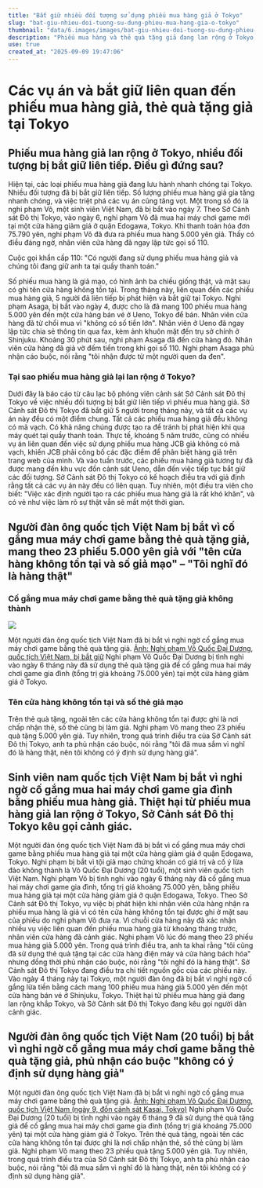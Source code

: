 ```yaml
---
title: "Bắt giữ nhiều đối tượng sử dụng phiếu mua hàng giả ở Tokyo"
slug: "bat-giu-nhieu-doi-tuong-su-dung-phieu-mua-hang-gia-o-tokyo"
thumbnail: "data/6.images/images/bat-giu-nhieu-doi-tuong-su-dung-phieu-mua-hang-gia-o-tokyo.webp"
description: "Phiếu mua hàng và thẻ quà tặng giả đang lan rộng ở Tokyo, dẫn đến nhiều vụ bắt giữ. Một sinh viên Việt Nam đã bị bắt vì sử dụng phiếu giả để mua máy chơi game. Cảnh sát đang điều tra nguồn gốc và cảnh báo người dân."
use: true
created_at: "2025-09-09 19:47:06"
---
```


# Các vụ án và bắt giữ liên quan đến phiếu mua hàng giả, thẻ quà tặng giả tại Tokyo

## Phiếu mua hàng giả lan rộng ở Tokyo, nhiều đối tượng bị bắt giữ liên tiếp. Điều gì đứng sau?

Hiện tại, các loại phiếu mua hàng giả đang lưu hành nhanh chóng tại Tokyo. Nhiều đối tượng đã bị bắt giữ liên tiếp.
Số lượng phiếu mua hàng giả gia tăng nhanh chóng, và việc triệt phá các vụ án cũng tăng vọt. Một trong số đó là nghi phạm Võ, một sinh viên Việt Nam, đã bị bắt vào ngày 7.
Theo Sở Cảnh sát Đô thị Tokyo, vào ngày 6, nghi phạm Võ đã mua hai máy chơi game mới tại một cửa hàng giảm giá ở quận Edogawa, Tokyo. Khi thanh toán hóa đơn 75.790 yên, nghi phạm Võ đã đưa ra phiếu mua hàng 5.000 yên giả.
Thấy có điều đáng ngờ, nhân viên cửa hàng đã ngay lập tức gọi số 110.

Cuộc gọi khẩn cấp 110:
"Có người đang sử dụng phiếu mua hàng giả và chúng tôi đang giữ anh ta tại quầy thanh toán."

Số phiếu mua hàng là giả mạo, có hình ảnh ba chiều giống thật, và mặt sau có ghi tên cửa hàng không tồn tại.
Trong tháng này, liên quan đến các phiếu mua hàng giả, 5 người đã liên tiếp bị phát hiện và bắt giữ tại Tokyo.
Nghi phạm Asaga, bị bắt vào ngày 4, được cho là đã mang 100 phiếu mua hàng 5.000 yên đến một cửa hàng bán vé ở Ueno, Tokyo để bán.
Nhân viên cửa hàng đã từ chối mua vì "không có số tiền lớn". Nhân viên ở Ueno đã ngay lập tức chia sẻ thông tin qua fax, kèm ảnh khuôn mặt đến trụ sở chính ở Shinjuku. Khoảng 30 phút sau, nghi phạm Asaga đã đến cửa hàng đó.
Nhân viên cửa hàng đã giả vờ đếm tiền trong khi gọi số 110. Nghi phạm Asaga phủ nhận cáo buộc, nói rằng "tôi nhận được từ một người quen da đen".

### Tại sao phiếu mua hàng giả lại lan rộng ở Tokyo?

Dưới đây là báo cáo từ câu lạc bộ phóng viên cảnh sát Sở Cảnh sát Đô thị Tokyo về việc nhiều đối tượng bị bắt giữ liên tiếp vì phiếu mua hàng giả.
Sở Cảnh sát Đô thị Tokyo đã bắt giữ 5 người trong tháng này, và tất cả các vụ án này đều có một điểm chung. Tất cả các phiếu mua hàng giả đều không có mã vạch. Có khả năng chúng được tạo ra để tránh bị phát hiện khi qua máy quét tại quầy thanh toán.
Thực tế, khoảng 5 năm trước, cũng có nhiều vụ án liên quan đến việc sử dụng phiếu mua hàng JCB giả không có mã vạch, khiến JCB phải công bố các đặc điểm để phân biệt hàng giả trên trang web của mình.
Và vào tuần trước, các phiếu mua hàng giả tương tự đã được mang đến khu vực đồn cảnh sát Ueno, dẫn đến việc tiếp tục bắt giữ các đối tượng. Sở Cảnh sát Đô thị Tokyo có kế hoạch điều tra với giả định rằng tất cả các vụ án này đều có liên quan.
Tuy nhiên, một điều tra viên cho biết: "Việc xác định người tạo ra các phiếu mua hàng giả là rất khó khăn", và có vẻ như việc làm rõ sự thật vẫn sẽ mất một thời gian.

## Người đàn ông quốc tịch Việt Nam bị bắt vì cố gắng mua máy chơi game bằng thẻ quà tặng giả, mang theo 23 phiếu 5.000 yên giả với "tên cửa hàng không tồn tại và số giả mạo" – "Tôi nghĩ đó là hàng thật"

### Cố gắng mua máy chơi game bằng thẻ quà tặng giả không thành

![](/images/20250909-01028641-fnnprimev-000-2-view.webp)

Một người đàn ông quốc tịch Việt Nam đã bị bắt vì nghi ngờ cố gắng mua máy chơi game bằng thẻ quà tặng giả.
[Ảnh: Nghi phạm Võ Quốc Đại Dương, quốc tịch Việt Nam, bị bắt giữ](https://www.fnn.jp/articles/gallery/928641?utm_source=headlines.yahoo.co.jp&utm_medium=referral&utm_campaign=partnerLink&image=2)
Nghi phạm Võ Quốc Đại Dương bị tình nghi vào ngày 6 tháng này đã sử dụng thẻ quà tặng giả để cố gắng mua hai máy chơi game gia đình (tổng trị giá khoảng 75.000 yên) tại một cửa hàng giảm giá ở Tokyo.

### Tên cửa hàng không tồn tại và số thẻ giả mạo

Trên thẻ quà tặng, ngoài tên các cửa hàng không tồn tại được ghi là nơi chấp nhận thẻ, số thẻ cũng bị làm giả.
Nghi phạm Võ mang theo 23 phiếu quà tặng 5.000 yên giả. Tuy nhiên, trong quá trình điều tra của Sở Cảnh sát Đô thị Tokyo, anh ta phủ nhận cáo buộc, nói rằng "tôi đã mua sắm vì nghĩ đó là hàng thật, nên tôi không có ý định sử dụng hàng giả".

## Sinh viên nam quốc tịch Việt Nam bị bắt vì nghi ngờ cố gắng mua hai máy chơi game gia đình bằng phiếu mua hàng giả. Thiệt hại từ phiếu mua hàng giả lan rộng ở Tokyo, Sở Cảnh sát Đô thị Tokyo kêu gọi cảnh giác.

Một người đàn ông quốc tịch Việt Nam đã bị bắt vì cố gắng mua máy chơi game bằng phiếu mua hàng giả tại một cửa hàng giảm giá ở quận Edogawa, Tokyo.
Nghi phạm bị bắt vì tội giả mạo chứng khoán có giá trị và cố ý lừa đảo không thành là Võ Quốc Đại Dương (20 tuổi), một sinh viên quốc tịch Việt Nam.
Nghi phạm Võ bị tình nghi vào ngày 6 tháng này đã cố gắng mua hai máy chơi game gia đình, tổng trị giá khoảng 75.000 yên, bằng phiếu mua hàng giả tại một cửa hàng giảm giá ở quận Edogawa, Tokyo.
Theo Sở Cảnh sát Đô thị Tokyo, vụ việc bị phát hiện khi nhân viên cửa hàng nhận ra phiếu mua hàng là giả vì có tên cửa hàng không tồn tại được ghi ở mặt sau của phiếu do nghi phạm Võ đưa ra.
Vì chuỗi cửa hàng này đã xác nhận nhiều vụ việc liên quan đến phiếu mua hàng giả từ khoảng tháng trước, nhân viên cửa hàng đã cảnh giác.
Nghi phạm Võ lúc đó mang theo 23 phiếu mua hàng giả 5.000 yên. Trong quá trình điều tra, anh ta khai rằng "tôi cũng đã sử dụng thẻ quà tặng tại các cửa hàng điện máy và cửa hàng bách hóa" nhưng đồng thời phủ nhận cáo buộc, nói rằng "tôi nghĩ đó là hàng thật". Sở Cảnh sát Đô thị Tokyo đang điều tra chi tiết nguồn gốc của các phiếu này.
Vào ngày 4 tháng này tại Tokyo, một người đàn ông đã bị bắt vì nghi ngờ cố gắng lừa tiền bằng cách mang 100 phiếu mua hàng giả 5.000 yên đến một cửa hàng bán vé ở Shinjuku, Tokyo. Thiệt hại từ phiếu mua hàng giả đang lan rộng khắp Tokyo, và Sở Cảnh sát Đô thị Tokyo đang kêu gọi người dân cảnh giác.

## Người đàn ông quốc tịch Việt Nam (20 tuổi) bị bắt vì nghi ngờ cố gắng mua máy chơi game bằng thẻ quà tặng giả, phủ nhận cáo buộc "không có ý định sử dụng hàng giả"

Một người đàn ông quốc tịch Việt Nam đã bị bắt vì nghi ngờ cố gắng mua máy chơi game bằng thẻ quà tặng giả.
[Ảnh: Nghi phạm Võ Quốc Đại Dương, quốc tịch Việt Nam (ngày 9, đồn cảnh sát Kasai, Tokyo)](https://www.fnn.jp/articles/gallery/928610?utm_source=headlines.yahoo.co.jp&utm_medium=referral&utm_campaign=partnerLink&image=2)
Nghi phạm Võ Quốc Đại Dương (20 tuổi) bị tình nghi vào ngày 6 tháng 9 đã sử dụng thẻ quà tặng giả để cố gắng mua hai máy chơi game gia đình (tổng trị giá khoảng 75.000 yên) tại một cửa hàng giảm giá ở Tokyo.
Trên thẻ quà tặng, ngoài tên các cửa hàng không tồn tại được ghi là nơi chấp nhận thẻ, số thẻ cũng bị làm giả.
Nghi phạm Võ mang theo 23 phiếu quà tặng 5.000 yên giả. Tuy nhiên, trong quá trình điều tra của Sở Cảnh sát Đô thị Tokyo, anh ta phủ nhận cáo buộc, nói rằng "tôi đã mua sắm vì nghĩ đó là hàng thật, nên tôi không có ý định sử dụng hàng giả".
